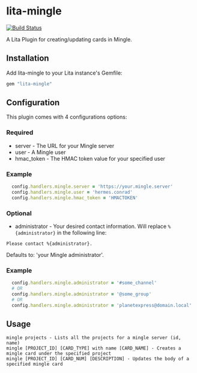 # lita-mingle

[![Build Status](https://travis-ci.org/Ginja/lita-mingle.png?branch=master)](https://travis-ci.org/Ginja/lita-mingle)

A Lita Plugin for creating/updating cards in Mingle.

## Installation

Add lita-mingle to your Lita instance's Gemfile:

```ruby
gem "lita-mingle"
```

## Configuration

This plugin comes with 4 configurations options:

### Required

* server - The URL for your Mingle server
* user - A Mingle user
* hmac_token - The HMAC token value for your specified user

### Example

```ruby
  config.handlers.mingle.server = 'https://your.mingle.server'
  config.handlers.mingle.user = 'hermes.conrad'
  config.handlers.mingle.hmac_token = 'HMACTOKEN'
```

### Optional

* administrator - Your desired contact information. Will replace `%{administrator}` in the following line:

`Please contact %{administrator}.`

Defaults to: 'your Mingle administrator'.

### Example

```ruby
  config.handlers.mingle.administrator = '#some_channel'
  # OR
  config.handlers.mingle.administrator = '@some_group'
  # OR
  config.handlers.mingle.administrator = 'planetexpress@domain.local'
```

## Usage

```
mingle projects - Lists all the projects for a mingle server (id, name)
mingle [PROJECT_ID] [CARD_TYPE] with name [CARD_NAME] - Creates a mingle card under the specified project
mingle [PROJECT_ID] [CARD_NUM] [DESCRIPTION] - Updates the body of a specified mingle card
```
